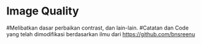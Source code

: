 # Image Quality
#Melibatkan dasar perbaikan contrast, dan lain-lain.
#Catatan dan Code yang telah dimodifikasi berdasarkan ilmu dari https://github.com/bnsreenu
